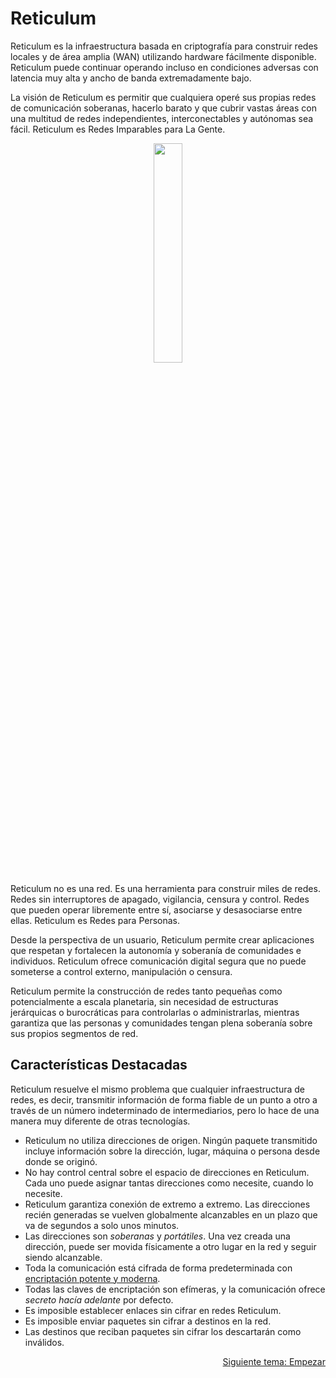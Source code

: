 # Reticulum

Reticulum es la infraestructura basada en criptografía para construir redes locales y de área amplia (WAN) utilizando hardware fácilmente disponible. Reticulum puede continuar operando incluso en condiciones adversas con latencia muy alta y ancho de banda extremadamente bajo.

 La visión de Reticulum es permitir que cualquiera operé sus propias redes de comunicación soberanas, hacerlo barato y que cubrir vastas áreas con una multitud de redes independientes, interconectables y autónomas sea fácil. Reticulum es Redes Imparables para La Gente.

<p align="center"><img width="30%" src="gfx/reticulum_logo_512.png"></p>

Reticulum no es una red. Es una herramienta para construir miles de redes. Redes sin interruptores de apagado, vigilancia, censura y control. Redes que pueden operar libremente entre sí, asociarse y desasociarse entre ellas. Reticulum es Redes para Personas.


Desde la perspectiva de un usuario, Reticulum permite crear aplicaciones que respetan y fortalecen la autonomía y soberanía de comunidades e individuos.
Reticulum ofrece comunicación digital segura que no puede someterse a control externo, manipulación o censura.

Reticulum permite la construcción de redes tanto pequeñas como potencialmente a escala planetaria, sin necesidad de estructuras jerárquicas o burocráticas para controlarlas o administrarlas, mientras garantiza que las personas y comunidades tengan plena soberanía sobre sus propios segmentos de red.

## Características Destacadas

Reticulum resuelve el mismo problema que cualquier infraestructura de redes, es decir, transmitir información de forma fiable  de un punto a otro a través de un número indeterminado de intermediarios, pero lo hace de una manera muy diferente de otras tecnologías.

- Reticulum no utiliza direcciones de origen. Ningún paquete transmitido incluye información sobre la dirección, lugar, máquina o persona desde donde se originó.
- No hay control central sobre el espacio de direcciones en Reticulum. Cada uno puede asignar tantas direcciones como necesite, cuando lo necesite.
- Reticulum garantiza conexión de extremo a extremo. Las direcciones recién generadas se vuelven globalmente alcanzables en un plazo que va de segundos a solo unos minutos.
- Las direcciones son *soberanas* y *portátiles*. Una vez creada una dirección, puede ser movida físicamente a otro lugar en la red y seguir siendo alcanzable.
- Toda la comunicación está cifrada de forma predeterminada con [encriptación potente y moderna](crypto_es.html).
- Todas las claves de encriptación son efímeras, y la comunicación ofrece *secreto hacía adelante* por defecto.
- Es imposible establecer enlaces sin cifrar en redes Reticulum.
- Es imposible enviar paquetes sin cifrar a destinos en la red.
- Las destinos que reciban paquetes sin cifrar los descartarán como inválidos.

<p align="right"><a href="start_es.html">Siguiente tema: Empezar</a></p>
